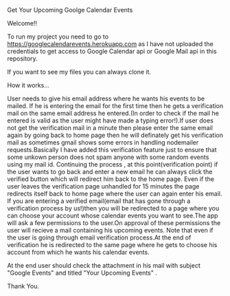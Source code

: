 Get Your Upcoming Goolge Calendar Events

Welcome!!

To run my project you need to go to https://googlecalendarevents.herokuapp.com as I have not uploaded the credentials to get access to Google Calendar api or Google Mail api in this repository.

If you want to see my files you can always clone it.

How it works...

User needs to give his email address where he wants his events to be mailed.
If he is entering the email for the first time then he gets a verification mail on the same email address he entered.(In order to check if the mail he entered is valid as the user might have made a typing error!).If user does not get the verification mail in a minute then please enter the same email again by going back to home page then he will definately get his verification mail as sometimes gmail shows some errors in handling nodemailer requests.Basically I have added this verification feature just to ensure that some unkown person does not spam anyone with some random events using my mail id.
Continuing the process , at this point(verification point) if the user wants to go back and enter a new email he can always click the verified button which will redirect him back to the home page. Even if the user leaves the verification page unhandled for 15 minutes the page redirects itself back to home page where the user can again enter his email.
If you are entering a verified email(email that has gone through a verification process by us!)then you will be redirected to a page where you can choose your account whose calendar events you want to see.The app will ask a few permissions to the user.On approval of these permissions the user will recieve a mail containing his upcoming events.
Note that even if the user is going through email verification process.At the end of verification he is redirected to the same page where he gets to choose his account from which he wants his calendar events.

At the end user should check the attachment in his mail with subject "Google Events" and titled "Your Upcoming Events" .

Thank You.
